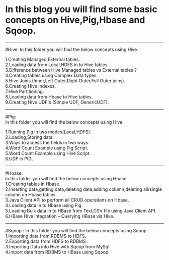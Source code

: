 # In this blog you will find some basic concepts on Hive,Pig,Hbase and Sqoop.

----------------------------------------------------------------------------------------------------------------------------
#Hive:
In this folder you will find the below concepts using Hive.

 1.Creating Managed,External tables.    
 2.Loading data from Local,HDFS in to Hive tables.     
 3.Difference between Hive Managed tables vs External tables ?   
 4.Creating tables using Complex Data types.     
 5.Hive Joins (Inner,Left Outer,Right Outer,Full Outer joins).   
 6.Creating Hive Indexes.   
 7.Hive Partitioning.   
 8.Loading data from Hbase to Hive tables.    
 9.Creating Hive UDF's (Simple UDF, GenericUDF).  
 
 ----------------------------------------------------------------------------------------------------------------------------
 #Pig:    
 In this folder you will find the below concepts using Hive.   
 
 1.Running Pig in two modes(Local,HDFS).   
 2.Loading,Storing data.   
 3.Ways to access the fields in two ways.    
 4.Word Count Example using Pig Script.    
 5.Word Count Example using Hive Script.    
 6.UDF in PIG.    
 
 ----------------------------------------------------------------------------------------------------------------------------
 #Hbase:   
 In this folder you will find the below concepts using Hbase.    
 1.Creating tables in Hbase.   
 2.Inserting data,getting data,deleting data,adding column,deleting all/single column on Hbase tables.   
 3.Java Client API to perform all CRUD operations on Hbase.   
 4.Loading data in to Hbase using Pig.   
 5.Loading Bulk data in to HBase from Text,CSV file using Java Client API.   
 6.HBase Hive integration – Querying HBase via Hive.    
 
 ----------------------------------------------------------------------------------------------------------------------------
 #Sqoop :
 In this folder you will find the below concepts using Sqoop.        
 1.Importing data from RDBMS to HDFS.     
 2.Exporting data from HDFS to RDBMS .      
 3.Importing Data into Hive with Sqoop from MySql.    
 4.Import data from RDBMS to HBase using Sqoop.     
 
 
 
 
 
 
